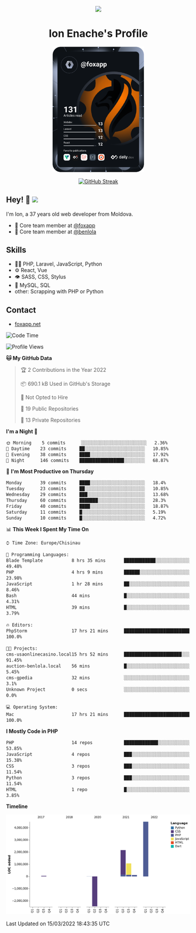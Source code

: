 <div id="header" align="center">
  <img src="https://media.giphy.com/media/M9gbBd9nbDrOTu1Mqx/giphy.gif" width="100"/>
	<h1>Ion Enache's Profile</h1>
</div>
<div align="center">
	<a href="https://app.daily.dev/foxapp"><img src="https://github.com/foxapp/foxapp/blob/master/devcard.svg" width="250" alt="Ion Enache's Dev Card"/></a>
</div>


<div align="center">
	
[![GitHub Streak](http://github-readme-streak-stats.herokuapp.com?user=foxapp&hide_border=true&date_format=M%20j%5B%2C%20Y%5D)](https://git.io/streak-stats)
	
</div>


## Hey! 👋 <img src="https://media.giphy.com/media/hvRJCLFzcasrR4ia7z/giphy.gif" width="30px"/>
I'm Ion, a 37 years old web developer from Moldova.


- 👥 Core team member at [@foxapp](https://github.com/foxapp)
- 👥 Core team member at [@benlola](https://github.com/benlola)

## Skills
- 👨‍💻 PHP, Laravel, JavaScript, Python
- ⚙️ React, Vue
- 👁️ SASS, CSS, Stylus
- 💽 MySQL, SQL
- other: Scrapping with PHP or Python

## Contact
- [foxapp.net](https://www.foxapp.net)

<!--START_SECTION:waka-->
![Code Time](http://img.shields.io/badge/Code%20Time-470%20hrs%2011%20mins-blue)

![Profile Views](http://img.shields.io/badge/Profile%20Views-0-blue)

**🐱 My GitHub Data** 

> 🏆 2 Contributions in the Year 2022
 > 
> 📦 690.1 kB Used in GitHub's Storage 
 > 
> 🚫 Not Opted to Hire
 > 
> 📜 19 Public Repositories 
 > 
> 🔑 13 Private Repositories  
 > 
**I'm a Night 🦉** 

```text
🌞 Morning    5 commits      ░░░░░░░░░░░░░░░░░░░░░░░░░   2.36% 
🌆 Daytime    23 commits     ██░░░░░░░░░░░░░░░░░░░░░░░   10.85% 
🌃 Evening    38 commits     ████░░░░░░░░░░░░░░░░░░░░░   17.92% 
🌙 Night      146 commits    █████████████████░░░░░░░░   68.87%

```
📅 **I'm Most Productive on Thursday** 

```text
Monday       39 commits     ████░░░░░░░░░░░░░░░░░░░░░   18.4% 
Tuesday      23 commits     ██░░░░░░░░░░░░░░░░░░░░░░░   10.85% 
Wednesday    29 commits     ███░░░░░░░░░░░░░░░░░░░░░░   13.68% 
Thursday     60 commits     ███████░░░░░░░░░░░░░░░░░░   28.3% 
Friday       40 commits     ████░░░░░░░░░░░░░░░░░░░░░   18.87% 
Saturday     11 commits     █░░░░░░░░░░░░░░░░░░░░░░░░   5.19% 
Sunday       10 commits     █░░░░░░░░░░░░░░░░░░░░░░░░   4.72%

```


📊 **This Week I Spent My Time On** 

```text
⌚︎ Time Zone: Europe/Chisinau

💬 Programming Languages: 
Blade Template           8 hrs 35 mins       ████████████░░░░░░░░░░░░░   49.48% 
PHP                      4 hrs 9 mins        ██████░░░░░░░░░░░░░░░░░░░   23.98% 
JavaScript               1 hr 28 mins        ██░░░░░░░░░░░░░░░░░░░░░░░   8.46% 
Bash                     44 mins             █░░░░░░░░░░░░░░░░░░░░░░░░   4.31% 
HTML                     39 mins             █░░░░░░░░░░░░░░░░░░░░░░░░   3.79%

🔥 Editors: 
PhpStorm                 17 hrs 21 mins      █████████████████████████   100.0%

🐱‍💻 Projects: 
cms-usaonlinecasino.local15 hrs 52 mins      ██████████████████████░░░   91.45% 
auction-benlola.local    56 mins             █░░░░░░░░░░░░░░░░░░░░░░░░   5.45% 
cms-gpedia               32 mins             ░░░░░░░░░░░░░░░░░░░░░░░░░   3.1% 
Unknown Project          0 secs              ░░░░░░░░░░░░░░░░░░░░░░░░░   0.0%

💻 Operating System: 
Mac                      17 hrs 21 mins      █████████████████████████   100.0%

```

**I Mostly Code in PHP** 

```text
PHP                      14 repos            █████████████░░░░░░░░░░░░   53.85% 
JavaScript               4 repos             ███░░░░░░░░░░░░░░░░░░░░░░   15.38% 
CSS                      3 repos             ███░░░░░░░░░░░░░░░░░░░░░░   11.54% 
Python                   3 repos             ███░░░░░░░░░░░░░░░░░░░░░░   11.54% 
HTML                     1 repo              █░░░░░░░░░░░░░░░░░░░░░░░░   3.85%

```


**Timeline**

![Chart not found](https://raw.githubusercontent.com/foxapp/foxapp/master/charts/bar_graph.png) 


 Last Updated on 15/03/2022 18:43:35 UTC
<!--END_SECTION:waka-->
